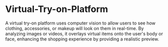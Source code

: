 # Virtual-Try-on-Platform
A virtual try-on platform uses computer vision to allow users to see how clothing, accessories, or makeup will look on them in real-time. By analyzing images or videos, it overlays virtual items onto the user's body or face, enhancing the shopping experience by providing a realistic preview.
